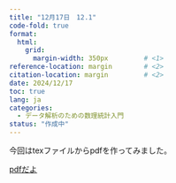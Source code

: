 ```yaml
---
title: "12月17日　12.1"
code-fold: true
format:
  html:
    grid:
      margin-width: 350px         # <1>
reference-location: margin        # <2>
citation-location: margin         # <2>
date: 2024/12/17
toc: true
lang: ja
categories:
  - データ解析のための数理統計入門
status: "作成中"
---
```


今回はtexファイルからpdfを作ってみました。

[pdfだよ](/seminar/seminar2024_1217/out/honban.pdf)